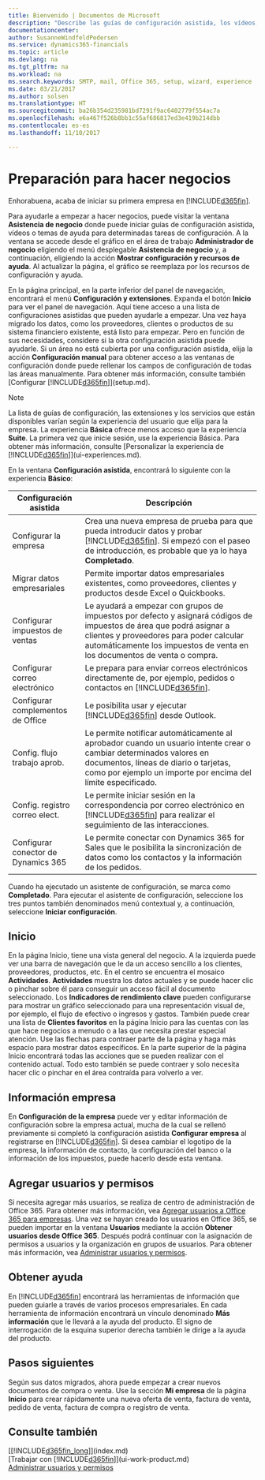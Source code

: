 ```yaml
---
title: Bienvenido | Documentos de Microsoft
description: "Describe las guías de configuración asistida, los vídeos, los temas de ayuda y las páginas y las ventanas que se usan para empezar a realizar operaciones empresariales en Dynamics 365 Business edition."
documentationcenter: 
author: SusanneWindfeldPedersen
ms.service: dynamics365-financials
ms.topic: article
ms.devlang: na
ms.tgt_pltfrm: na
ms.workload: na
ms.search.keywords: SMTP, mail, Office 365, setup, wizard, experience
ms.date: 03/21/2017
ms.author: solsen
ms.translationtype: HT
ms.sourcegitcommit: ba26b354d235981bd7291f9ac6402779f554ac7a
ms.openlocfilehash: e6a467f526b8bb1c55af686817ed3e419b214dbb
ms.contentlocale: es-es
ms.lasthandoff: 11/10/2017

---
```

# <a name="getting-ready-for-doing-business"></a>Preparación para hacer negocios
Enhorabuena, acaba de iniciar su primera empresa en [!INCLUDE[d365fin](includes/d365fin_md.md)].

Para ayudarle a empezar a hacer negocios, puede visitar la ventana **Asistencia de negocio** donde puede iniciar guías de configuración asistida, vídeos o temas de ayuda para determinadas tareas de configuración. A la ventana se accede desde el gráfico en el área de trabajo **Administrador de negocio** eligiendo el menú desplegable **Asistencia de negocio** y, a continuación, eligiendo la acción **Mostrar configuración y recursos de ayuda**. Al actualizar la página, el gráfico se reemplaza por los recursos de configuración y ayuda.

En la página principal, en la parte inferior del panel de navegación, encontrará el menú **Configuración y extensiones**. Expanda el botón **Inicio** para ver el panel de navegación. Aquí tiene acceso a una lista de configuraciones asistidas que pueden ayudarle a empezar. Una vez haya migrado los datos, como los proveedores, clientes o productos de su sistema financiero existente, está listo para empezar. Pero en función de sus necesidades, considere si la otra configuración asistida puede ayudarle. Si un área no está cubierta por una configuración asistida, elija la acción **Configuración manual** para obtener acceso a las ventanas de configuración donde puede rellenar los campos de configuración de todas las áreas manualmente. Para obtener más información, consulte también [Configurar [!INCLUDE[d365fin](includes/d365fin_md.md)]](setup.md).

> [!NOTE]  
>   La lista de guías de configuración, las extensiones y los servicios que están disponibles varían según la experiencia del usuario que elija para la empresa. La experiencia **Básica** ofrece menos acceso que la experiencia **Suite**. La primera vez que inicie sesión, use la experiencia Básica. Para obtener más información, consulte [Personalizar la experiencia de [!INCLUDE[d365fin](includes/d365fin_md.md)]](ui-experiences.md).

En la ventana **Configuración asistida**, encontrará lo siguiente con la experiencia **Básico**:

| Configuración asistida | Descripción |
| --- | --- |
| Configurar la empresa |Crea una nueva empresa de prueba para que pueda introducir datos y probar [!INCLUDE[d365fin](includes/d365fin_md.md)]. Si empezó con el paseo de introducción, es probable que ya lo haya **Completado**. |
| Migrar datos empresariales |Permite importar datos empresariales existentes, como proveedores, clientes y productos desde Excel o Quickbooks. |
| Configurar impuestos de ventas |Le ayudará a empezar con grupos de impuestos por defecto y asignará códigos de impuestos de área que podrá asignar a clientes y proveedores para poder calcular automáticamente los impuestos de venta en los documentos de venta o compra. |
| Configurar correo electrónico |Le prepara para enviar correos electrónicos directamente de, por ejemplo, pedidos o contactos en [!INCLUDE[d365fin](includes/d365fin_md.md)]. |
| Configurar complementos de Office |Le posibilita usar y ejecutar [!INCLUDE[d365fin](includes/d365fin_md.md)] desde Outlook. |
| Config. flujo trabajo aprob. |Le permite notificar automáticamente al aprobador cuando un usuario intente crear o cambiar determinados valores en documentos, líneas de diario o tarjetas, como por ejemplo un importe por encima del límite especificado. |
| Config. registro correo elect. |Le permite iniciar sesión en la correspondencia por correo electrónico en [!INCLUDE[d365fin](includes/d365fin_md.md)] para realizar el seguimiento de las interacciones. |
| Configurar conector de Dynamics 365 |Le permite conectar con Dynamics 365 for Sales que le posibilita la sincronización de datos como los contactos y la información de los pedidos. |

Cuando ha ejecutado un asistente de configuración, se marca como **Completado**. Para ejecutar el asistente de configuración, seleccione los tres puntos también denominados menú contextual y, a continuación, seleccione **Iniciar configuración**.

## <a name="home"></a>Inicio
En la página Inicio, tiene una vista general del negocio. A la izquierda puede ver una barra de navegación que le da un acceso sencillo a los clientes, proveedores, productos, etc. En el centro se encuentra el mosaico **Actividades**. **Actividades** muestra los datos actuales y se puede hacer clic o pinchar sobre él para conseguir un acceso fácil al documento seleccionado. Los **Indicadores de rendimiento clave** pueden configurarse para mostrar un gráfico seleccionado para una representación visual de, por ejemplo, el flujo de efectivo o ingresos y gastos. También puede crear una lista de **Clientes favoritos** en la página Inicio para las cuentas con las que hace negocios a menudo o a las que necesita prestar especial atención.
Use las flechas para contraer parte de la página y haga más espacio para mostrar datos específicos. En la parte superior de la página Inicio encontrará todas las acciones que se pueden realizar con el contenido actual. Todo esto también se puede contraer y solo necesita hacer clic o pinchar en el área contraída para volverlo a ver.

## <a name="company-information"></a>Información empresa
En **Configuración de la empresa** puede ver y editar información de configuración sobre la empresa actual, mucha de la cual se rellenó previamente si completó la configuración asistida **Configurar empresa** al registrarse en [!INCLUDE[d365fin](includes/d365fin_md.md)]. Si desea cambiar el logotipo de la empresa, la información de contacto, la configuración del banco o la información de los impuestos, puede hacerlo desde esta ventana.    

## <a name="adding-users-and-permissions"></a>Agregar usuarios y permisos
Si necesita agregar más usuarios, se realiza de centro de administración de Office 365. Para obtener más información, vea [Agregar usuarios a Office 365 para empresas](https://support.office.com/en-us/article/Add-users-to-Office-365-for-business-435ccec3-09dd-4587-9ebd-2f3cad6bc2bc). Una vez se hayan creado los usuarios en Office 365, se pueden importar en la ventana **Usuarios** mediante la acción **Obtener usuarios desde Office 365**. Después podrá continuar con la asignación de permisos a usuarios y la organización en grupos de usuarios. Para obtener más información, vea [Administrar usuarios y permisos](ui-how-users-permissions.md).  

## <a name="getting-help"></a>Obtener ayuda
En [!INCLUDE[d365fin](includes/d365fin_md.md)] encontrará las herramientas de información que pueden guiarle a través de varios procesos empresariales. En cada herramienta de información encontrará un vínculo denominado **Más información** que le llevará a la ayuda del producto. El signo de interrogación de la esquina superior derecha también le dirige a la ayuda del producto.
## <a name="next-steps"></a>Pasos siguientes
Según sus datos migrados, ahora puede empezar a crear nuevos documentos de compra o venta. Use la sección **Mi empresa** de la página **Inicio** para crear rápidamente una nueva oferta de venta, factura de venta, pedido de venta, factura de compra o registro de venta.

## <a name="see-also"></a>Consulte también
[[!INCLUDE[d365fin_long](includes/d365fin_long_md.md)]](index.md)  
[Trabajar con [!INCLUDE[d365fin](includes/d365fin_md.md)]](ui-work-product.md)  
[Administrar usuarios y permisos](ui-how-users-permissions.md)


